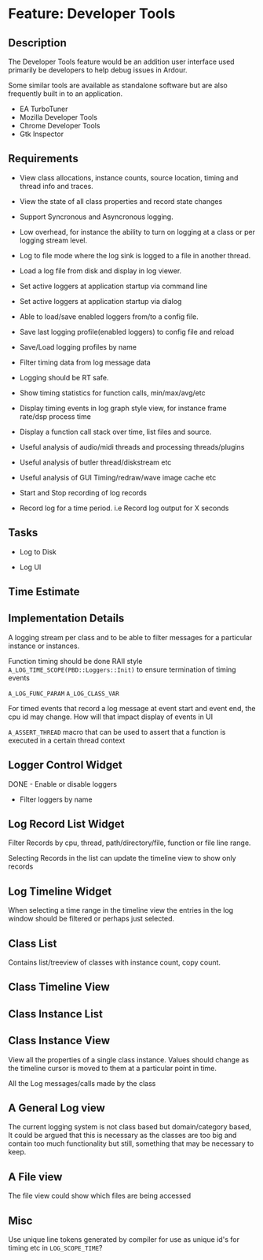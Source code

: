 # Feature: Developer Tools

## Description

The Developer Tools feature would be an addition user interface used primarily
be developers to help debug issues in Ardour.

Some similar tools are available as standalone software but are also frequently
built in to an application.

- EA TurboTuner
- Mozilla Developer Tools
- Chrome Developer Tools
- Gtk Inspector

## Requirements

- View class allocations, instance counts, source location, timing and thread
	info and traces.

- View the state of all class properties and record state changes

- Support Syncronous and Asyncronous logging.

- Low overhead, for instance the ability to turn on logging at a class or per
	logging stream level.

- Log to file mode where the log sink is logged to a file in another thread.

- Load a log file from disk and display in log viewer.

- Set active loggers at application startup via command line

- Set active loggers at application startup via dialog

- Able to load/save enabled loggers from/to a config file.

- Save last logging profile(enabled loggers) to config file and reload

- Save/Load logging profiles by name

- Filter timing data from log message data

- Logging should be RT safe.

- Show timing statistics for function calls, min/max/avg/etc

- Display timing events in log graph style view, for instance frame rate/dsp
	process time

- Display a function call stack over time, list files and source.  

- Useful analysis of audio/midi threads and processing threads/plugins

- Useful analysis of butler thread/diskstream etc

- Useful analysis of GUI Timing/redraw/wave image cache etc

- Start and Stop recording of log records

- Record log for a time period. i.e Record log output for X seconds

## Tasks

- Log to Disk

- Log UI

## Time Estimate 

## Implementation Details

A logging stream per class and to be able to filter messages for a
particular instance or instances.

Function timing should be done RAII style `A_LOG_TIME_SCOPE(PBD::Loggers::Init)` to
ensure termination of timing events

`A_LOG_FUNC_PARAM`
`A_LOG_CLASS_VAR`

For timed events that record a log message at event start and event end, the
cpu id may change. How will that impact display of events in UI

`A_ASSERT_THREAD` macro that can be used to assert that a function is executed
in a certain thread context

## Logger Control Widget

DONE - Enable or disable loggers

- Filter loggers by name

## Log Record List Widget

Filter Records by cpu, thread, path/directory/file, function or file line range.

Selecting Records in the list can update the timeline view to show only records 

## Log Timeline Widget

When selecting a time range in the timeline view the entries in the log window
should be filtered or perhaps just selected.

## Class List

Contains list/treeview of classes with instance count, copy count. 

## Class Timeline View

## Class Instance List 

## Class Instance View

View all the properties of a single class instance. Values should change as the
timeline cursor is moved to them at a particular point in time.

All the Log messages/calls made by the class

## A General Log view

The current logging system is not class based but domain/category based, It
could be argued that this is necessary as the classes are too big and contain
too much functionality but still, something that may be necessary to keep.

## A File view

The file view could show which files are being accessed 


## Misc

Use unique line tokens generated by compiler for use as unique id's for timing
etc in `LOG_SCOPE_TIME`?


